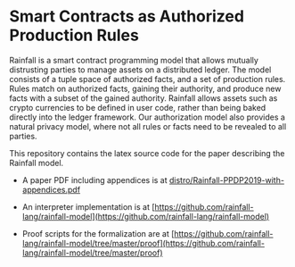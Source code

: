 # Smart Contracts as Authorized Production Rules

Rainfall is a smart contract programming model that allows mutually distrusting parties to manage assets on a distributed ledger. The model consists of a tuple space of authorized facts, and a set of production rules. Rules match on authorized facts, gaining their authority, and produce new facts with a subset of the gained authority. Rainfall allows assets such as crypto currencies to be defined in user code, rather than being baked directly into the ledger framework. Our authorization model also provides a natural privacy model, where not all rules or facts need to be revealed to all parties.

This repository contains the latex source code for the paper describing the Rainfall model.

* A paper PDF including appendices is at
 [distro/Rainfall-PPDP2019-with-appendices.pdf](https://github.com/rainfall-lang/rainfall-paper/blob/master/distro/Rainfall-PPDP2019-with-appendices.pdf)
 
* An interpreter implementation is at
 [https://github.com/rainfall-lang/rainfall-model](https://github.com/rainfall-lang/rainfall-model)
 
* Proof scripts for the formalization are at 
 [https://github.com/rainfall-lang/rainfall-model/tree/master/proof](https://github.com/rainfall-lang/rainfall-model/tree/master/proof)
